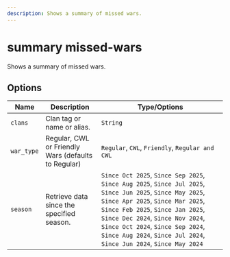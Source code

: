 ```yaml
---
description: Shows a summary of missed wars.
---
```


# summary missed-wars

Shows a summary of missed wars.

## Options

| Name | Description | Type/Options |
|------|-------------|--------------|
| `clans` | Clan tag or name or alias. | `String` |
| `war_type` | Regular, CWL or Friendly Wars (defaults to Regular) | `Regular`, `CWL`, `Friendly`, `Regular and CWL` |
| `season` | Retrieve data since the specified season. | `Since Oct 2025`, `Since Sep 2025`, `Since Aug 2025`, `Since Jul 2025`, `Since Jun 2025`, `Since May 2025`, `Since Apr 2025`, `Since Mar 2025`, `Since Feb 2025`, `Since Jan 2025`, `Since Dec 2024`, `Since Nov 2024`, `Since Oct 2024`, `Since Sep 2024`, `Since Aug 2024`, `Since Jul 2024`, `Since Jun 2024`, `Since May 2024` |

